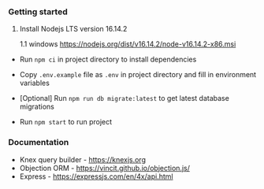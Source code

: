 ### Getting started

1. Install Nodejs LTS version 16.14.2

   1.1 windows https://nodejs.org/dist/v16.14.2/node-v16.14.2-x86.msi

- Run `npm ci` in project directory to install dependencies
- Copy `.env.example` file as `.env` in project directory and fill in environment variables

- [Optional] Run `npm run db migrate:latest` to get latest database migrations

- Run `npm start` to run project

### Documentation

- Knex query builder - https://knexjs.org
- Objection ORM - https://vincit.github.io/objection.js/
- Express - https://expressjs.com/en/4x/api.html
